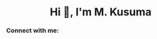 <h1 align="center">Hi 👋, I'm M. Kusuma</h1>
<h3 align="left">Connect with me:</h3>
<p align="left">
</p>
